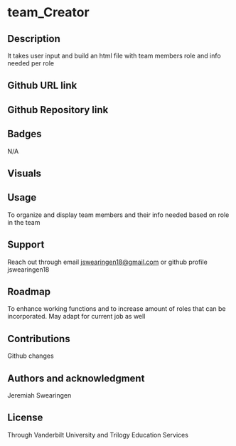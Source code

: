 # team_Creator

## Description
It takes user input and build an html file with team members role and info needed per role

## Github URL link


## Github Repository link


## Badges
N/A

## Visuals


## Usage
To organize and display team members and their info needed based on role in the team

## Support
Reach out through email jswearingen18@gmail.com or github profile jswearingen18

## Roadmap
To enhance working functions and to increase amount of roles that can be incorporated. May adapt for current job as well

## Contributions
Github changes

## Authors and acknowledgment
Jeremiah Swearingen

## License
Through Vanderbilt University and Trilogy Education Services